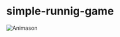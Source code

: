 # simple-runnig-game
![Animason](https://user-images.githubusercontent.com/62144964/179361642-01f9977f-f149-4e92-8b6b-33920c9113bb.PNG)
